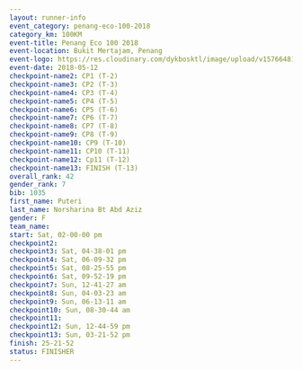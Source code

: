 ```yaml
--- 
layout: runner-info 
event_category: penang-eco-100-2018 
category_km: 100KM 
event-title: Penang Eco 100 2018 
event-location: Bukit Mertajam, Penang 
event-logo: https://res.cloudinary.com/dykbosktl/image/upload/v1576648106/Logo/Logo_lovxhg.jpg 
event-date: 2018-05-12 
checkpoint-name2: CP1 (T-2) 
checkpoint-name3: CP2 (T-3) 
checkpoint-name4: CP3 (T-4) 
checkpoint-name5: CP4 (T-5) 
checkpoint-name6: CP5 (T-6) 
checkpoint-name7: CP6 (T-7) 
checkpoint-name8: CP7 (T-8) 
checkpoint-name9: CP8 (T-9) 
checkpoint-name10: CP9 (T-10) 
checkpoint-name11: CP10 (T-11) 
checkpoint-name12: Cp11 (T-12) 
checkpoint-name13: FINISH (T-13) 
overall_rank: 42
gender_rank: 7
bib: 1035
first_name: Puteri
last_name: Norsharina Bt Abd Aziz
gender: F
team_name: 
start: Sat, 02-00-00 pm
checkpoint2: 
checkpoint3: Sat, 04-38-01 pm
checkpoint4: Sat, 06-09-32 pm
checkpoint5: Sat, 08-25-55 pm
checkpoint6: Sat, 09-52-19 pm
checkpoint7: Sun, 12-41-27 am
checkpoint8: Sun, 04-03-23 am
checkpoint9: Sun, 06-13-11 am
checkpoint10: Sun, 08-30-44 am
checkpoint11: 
checkpoint12: Sun, 12-44-59 pm
checkpoint13: Sun, 03-21-52 pm
finish: 25-21-52
status: FINISHER
--- 
```

